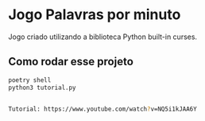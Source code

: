 # Jogo Palavras por minuto

Jogo criado utilizando a biblioteca Python built-in curses.

## Como rodar esse projeto

```sh
poetry shell
python3 tutorial.py


Tutorial: https://www.youtube.com/watch?v=NQ5i1kJAA6Y
